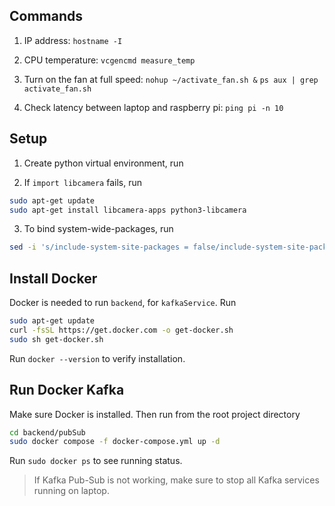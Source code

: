 ## Commands

1. IP address:
`hostname -I`

2. CPU temperature:
`vcgencmd measure_temp`

3. Turn on the fan at full speed:
`nohup ~/activate_fan.sh &`
`ps aux | grep activate_fan.sh`

5. Check latency between laptop and raspberry pi:
`ping pi -n 10`

## Setup

1. Create python virtual environment, run

2. If `import libcamera` fails, run
```bash
sudo apt-get update
sudo apt-get install libcamera-apps python3-libcamera
```

3. To bind system-wide-packages, run
```bash
sed -i 's/include-system-site-packages = false/include-system-site-packages = true/' myenv/pyvenv.cfg
```
## Install Docker

Docker is needed to run `backend`, for `kafkaService`. Run
```bash
sudo apt-get update
curl -fsSL https://get.docker.com -o get-docker.sh
sudo sh get-docker.sh
```
Run `docker --version` to verify installation.

## Run Docker Kafka

Make sure Docker is installed. Then run from the root project directory
```bash
cd backend/pubSub
sudo docker compose -f docker-compose.yml up -d
```

Run `sudo docker ps` to see running status.

>If Kafka Pub-Sub is not working, make sure to stop all Kafka services running on laptop.


